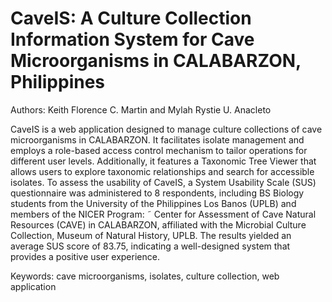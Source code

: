 # CaveIS: A Culture Collection Information System for Cave Microorganisms in CALABARZON, Philippines
Authors: Keith Florence C. Martin and Mylah Rystie U. Anacleto

CaveIS is a web application designed to manage culture collections of cave microorganisms in CALABARZON. It facilitates isolate management and employs a role-based access control mechanism to tailor operations for different user levels. Additionally, it features a Taxonomic Tree Viewer that allows users to explore taxonomic relationships and search for accessible isolates. To assess the usability of CaveIS, a System Usability Scale (SUS) questionnaire was administered to 8 respondents, including BS Biology students from the University of the Philippines Los Banos (UPLB) and members of the NICER Program: ˜ Center for Assessment of Cave Natural Resources (CAVE) in CALABARZON, affiliated with the Microbial Culture Collection, Museum of Natural History, UPLB. The results yielded an average SUS score of 83.75, indicating a well-designed system that provides a positive user experience.

Keywords: cave microorganisms, isolates, culture collection, web application
